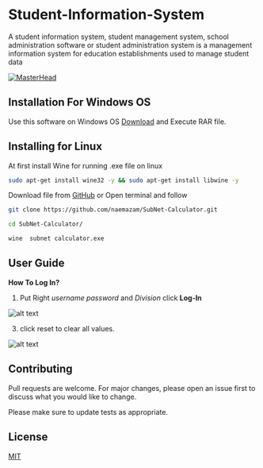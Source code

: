 # Student-Information-System

A student information system, student management system, school administration software or student administration system is a management information system for education establishments used to manage student data

[![MasterHead](img/subnet3.PNG)]()

## Installation For Windows OS

Use this software on Windows OS  [Download](https://github.com/naemazam/SubNet-Calculator/archive/refs/heads/main.zip) and Execute RAR file.



## Installing for Linux 

At first install Wine for running .exe file on linux 

```bash
sudo apt-get install wine32 -y && sudo apt-get install libwine -y

```
Download file from [GitHub](https://github.com/naemazam/SubNet-Calculator.git) or Open terminal and follow 
 
```bash
git clone https://github.com/naemazam/SubNet-Calculator.git

```

```bash
cd SubNet-Calculator/

wine  subnet calculator.exe

```


## User Guide

**How To Log In?** 
1. Put Right *username* *password* and *Division* click **Log-In** 

![alt text](img/subnet3.PNG)


3. click reset to clear all values. 

![alt text](img/subnet1.PNG)


## Contributing
Pull requests are welcome. For major changes, please open an issue first to discuss what you would like to change.

Please make sure to update tests as appropriate.

## License
[MIT](https://choosealicense.com/licenses/mit/)
